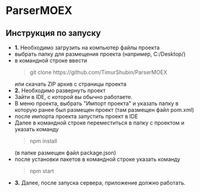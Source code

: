 # ParserMOEX
<h2>Инструкция по запуску</h2>
<ul>
  <li><b>1.</b> Необходимо загрузить на компьютер файлы проекта</li>
  <li>выбрать папку для размещения проекта (например, C:/Desktop/)</li>
  <li>в командной строке ввести <blockquote>git clone https://github.com/TimurShubin/ParserMOEX</blockquote> или скачать ZIP архив с страницы проекта</li>
  <li><b>2.</b> Необходимо развернуть проект</li>
  <li>Зайти в IDE, с которой вы обычно работаете.</li>
  <li>В меню проекта, выбрать "Импорт проекта" и указать папку в которую ранее был размещен проект (там размещен файл pom.xml)</li>
  <li>после импорта проекта запустить проект в IDE</li>
  <li>Далее в командной строке переместиться в папку с проектом и указать команду <blockquote>npm install</blockquote> (в папке размещен файл package.json)</li>
  <li>после установки пакетов в командной строке указать команду <blockquote>npm start</blockquote></li>
  <li><b>3.</b> Далее, после запуска сервера, приложение должно работать.</li>
</ul>
